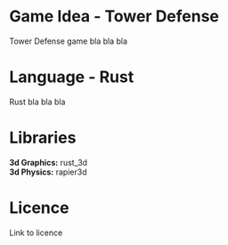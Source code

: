 # Game Idea - Tower Defense
Tower Defense game bla bla bla

# Language - Rust
Rust bla bla bla

# Libraries
**3d Graphics:** rust_3d    
**3d Physics:** rapier3d

# Licence
Link to licence


